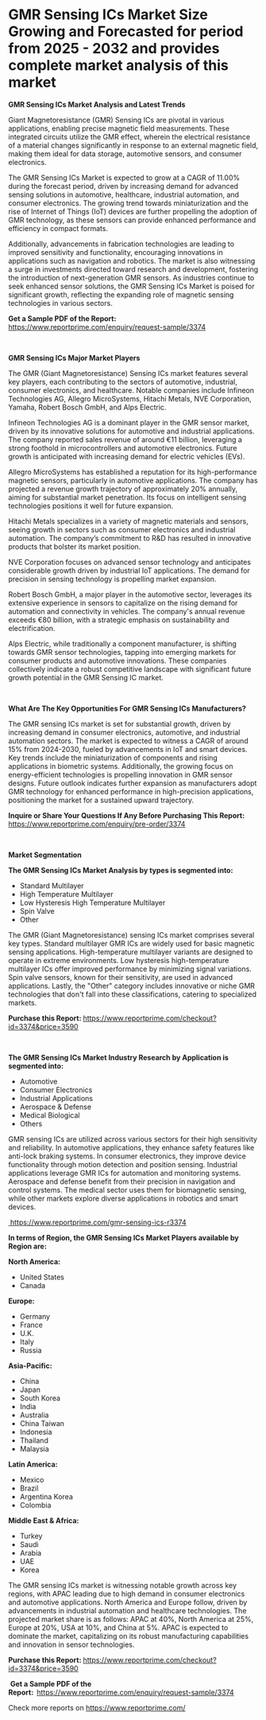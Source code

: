 <p><h1>GMR Sensing ICs Market Size Growing and Forecasted for period from 2025 - 2032 and provides complete market analysis of this market</h1></p><p><strong>GMR Sensing ICs Market Analysis and Latest Trends</strong></p>
<p><p>Giant Magnetoresistance (GMR) Sensing ICs are pivotal in various applications, enabling precise magnetic field measurements. These integrated circuits utilize the GMR effect, wherein the electrical resistance of a material changes significantly in response to an external magnetic field, making them ideal for data storage, automotive sensors, and consumer electronics. </p><p>The GMR Sensing ICs Market is expected to grow at a CAGR of 11.00% during the forecast period, driven by increasing demand for advanced sensing solutions in automotive, healthcare, industrial automation, and consumer electronics. The growing trend towards miniaturization and the rise of Internet of Things (IoT) devices are further propelling the adoption of GMR technology, as these sensors can provide enhanced performance and efficiency in compact formats.</p><p>Additionally, advancements in fabrication technologies are leading to improved sensitivity and functionality, encouraging innovations in applications such as navigation and robotics. The market is also witnessing a surge in investments directed toward research and development, fostering the introduction of next-generation GMR sensors. As industries continue to seek enhanced sensor solutions, the GMR Sensing ICs Market is poised for significant growth, reflecting the expanding role of magnetic sensing technologies in various sectors.</p></p>
<p><strong>Get a Sample PDF of the Report:&nbsp;</strong> <a href="https://www.reportprime.com/enquiry/request-sample/3374?utm_campaign=3056&utm_medium=2&utm_source=Github&utm_content=ia&utm_term=18032025&utm_id=gmr-sensing-ics">https://www.reportprime.com/enquiry/request-sample/3374</a></p>
<p>&nbsp;</p>
<p><strong>GMR Sensing ICs Major Market Players</strong></p>
<p><p>The GMR (Giant Magnetoresistance) Sensing ICs market features several key players, each contributing to the sectors of automotive, industrial, consumer electronics, and healthcare. Notable companies include Infineon Technologies AG, Allegro MicroSystems, Hitachi Metals, NVE Corporation, Yamaha, Robert Bosch GmbH, and Alps Electric.</p><p>Infineon Technologies AG is a dominant player in the GMR sensor market, driven by its innovative solutions for automotive and industrial applications. The company reported sales revenue of around €11 billion, leveraging a strong foothold in microcontrollers and automotive electronics. Future growth is anticipated with increasing demand for electric vehicles (EVs).</p><p>Allegro MicroSystems has established a reputation for its high-performance magnetic sensors, particularly in automotive applications. The company has projected a revenue growth trajectory of approximately 20% annually, aiming for substantial market penetration. Its focus on intelligent sensing technologies positions it well for future expansion.</p><p>Hitachi Metals specializes in a variety of magnetic materials and sensors, seeing growth in sectors such as consumer electronics and industrial automation. The company’s commitment to R&D has resulted in innovative products that bolster its market position.</p><p>NVE Corporation focuses on advanced sensor technology and anticipates considerable growth driven by industrial IoT applications. The demand for precision in sensing technology is propelling market expansion.</p><p>Robert Bosch GmbH, a major player in the automotive sector, leverages its extensive experience in sensors to capitalize on the rising demand for automation and connectivity in vehicles. The company's annual revenue exceeds €80 billion, with a strategic emphasis on sustainability and electrification.</p><p>Alps Electric, while traditionally a component manufacturer, is shifting towards GMR sensor technologies, tapping into emerging markets for consumer products and automotive innovations. These companies collectively indicate a robust competitive landscape with significant future growth potential in the GMR Sensing IC market.</p></p>
<p>&nbsp;</p>
<p><strong>What Are The Key Opportunities For GMR Sensing ICs Manufacturers?</strong></p>
<p><p>The GMR sensing ICs market is set for substantial growth, driven by increasing demand in consumer electronics, automotive, and industrial automation sectors. The market is expected to witness a CAGR of around 15% from 2024-2030, fueled by advancements in IoT and smart devices. Key trends include the miniaturization of components and rising applications in biometric systems. Additionally, the growing focus on energy-efficient technologies is propelling innovation in GMR sensor designs. Future outlook indicates further expansion as manufacturers adopt GMR technology for enhanced performance in high-precision applications, positioning the market for a sustained upward trajectory.</p></p>
<p><strong>Inquire or Share Your Questions If Any Before Purchasing This Report:</strong> <a href="https://www.reportprime.com/enquiry/pre-order/3374?utm_campaign=3056&utm_medium=2&utm_source=Github&utm_content=ia&utm_term=18032025&utm_id=gmr-sensing-ics">https://www.reportprime.com/enquiry/pre-order/3374</a></p>
<p>&nbsp;</p>
<p><strong>Market Segmentation</strong></p>
<p><strong>The GMR Sensing ICs Market Analysis by types is segmented into:</strong></p>
<p><ul><li>Standard Multilayer</li><li>High Temperature Multilayer</li><li>Low Hysteresis High Temperature Multilayer</li><li>Spin Valve</li><li>Other</li></ul></p>
<p><p>The GMR (Giant Magnetoresistance) sensing ICs market comprises several key types. Standard multilayer GMR ICs are widely used for basic magnetic sensing applications. High-temperature multilayer variants are designed to operate in extreme environments. Low hysteresis high-temperature multilayer ICs offer improved performance by minimizing signal variations. Spin valve sensors, known for their sensitivity, are used in advanced applications. Lastly, the "Other" category includes innovative or niche GMR technologies that don't fall into these classifications, catering to specialized markets.</p></p>
<p><strong>Purchase this Report:&nbsp;</strong><a href="https://www.reportprime.com/checkout?id=3374&price=3590&utm_campaign=3056&utm_medium=2&utm_source=Github&utm_content=ia&utm_term=18032025&utm_id=gmr-sensing-ics">https://www.reportprime.com/checkout?id=3374&price=3590</a></p>
<p>&nbsp;</p>
<p><strong>The GMR Sensing ICs Market Industry Research by Application is segmented into:</strong></p>
<p><ul><li>Automotive</li><li>Consumer Electronics</li><li>Industrial Applications</li><li>Aerospace & Defense</li><li>Medical Biological</li><li>Others</li></ul></p>
<p><p>GMR sensing ICs are utilized across various sectors for their high sensitivity and reliability. In automotive applications, they enhance safety features like anti-lock braking systems. In consumer electronics, they improve device functionality through motion detection and position sensing. Industrial applications leverage GMR ICs for automation and monitoring systems. Aerospace and defense benefit from their precision in navigation and control systems. The medical sector uses them for biomagnetic sensing, while other markets explore diverse applications in robotics and smart devices.</p></p>
<p><a href="https://www.reportprime.com/gmr-sensing-ics-r3374?utm_campaign=3056&utm_medium=2&utm_source=Github&utm_content=ia&utm_term=18032025&utm_id=gmr-sensing-ics">&nbsp;https://www.reportprime.com/gmr-sensing-ics-r3374</a></p>
<p><strong>In terms of Region, the GMR Sensing ICs Market Players available by Region are:</strong></p>
<p>
    <p> <strong> North America: </strong>
        <ul>
            <li>United States</li>
            <li>Canada</li>
        </ul>
        </p> 
    <p> <strong> Europe: </strong>
        <ul>
            <li>Germany</li>
            <li>France</li>
            <li>U.K.</li>
            <li>Italy</li>
            <li>Russia</li>
        </ul>
        </p> 
    <p> <strong> Asia-Pacific: </strong>
        <ul>
            <li>China</li>
            <li>Japan</li>
            <li>South Korea</li>
            <li>India</li>
            <li>Australia</li>
            <li>China Taiwan</li>
            <li>Indonesia</li>
            <li>Thailand</li>
            <li>Malaysia</li>
        </ul>
        </p> 
    <p> <strong> Latin America: </strong>
        <ul>
            <li>Mexico</li>
            <li>Brazil</li>
            <li>Argentina Korea</li>
            <li>Colombia</li>
        </ul>
        </p> 
    <p> <strong> Middle East & Africa: </strong>
        <ul>
            <li>Turkey</li>
            <li>Saudi</li>
            <li>Arabia</li>
            <li>UAE</li>
            <li>Korea</li>
        </ul>
    </p>
    </p>
<p><p>The GMR sensing ICs market is witnessing notable growth across key regions, with APAC leading due to high demand in consumer electronics and automotive applications. North America and Europe follow, driven by advancements in industrial automation and healthcare technologies. The projected market share is as follows: APAC at 40%, North America at 25%, Europe at 20%, USA at 10%, and China at 5%. APAC is expected to dominate the market, capitalizing on its robust manufacturing capabilities and innovation in sensor technologies.</p></p>
<p><strong>Purchase this Report: </strong><a href="https://www.reportprime.com/checkout?id=3374&price=3590&utm_campaign=3056&utm_medium=2&utm_source=Github&utm_content=ia&utm_term=18032025&utm_id=gmr-sensing-ics">https://www.reportprime.com/checkout?id=3374&price=3590</a></p>
<p>&nbsp;<strong>Get a Sample PDF of the Report:&nbsp;&nbsp;</strong><a href="https://www.reportprime.com/enquiry/request-sample/3374?utm_campaign=3056&utm_medium=2&utm_source=Github&utm_content=ia&utm_term=18032025&utm_id=gmr-sensing-ics">https://www.reportprime.com/enquiry/request-sample/3374</a></p>
<p><strong></strong></p>
<p>Check more reports on <a href="https://www.reportprime.com/?utm_campaign=3056&utm_medium=2&utm_source=Github&utm_content=ia&utm_term=18032025&utm_id=gmr-sensing-ics">https://www.reportprime.com/</a></p>